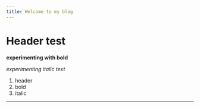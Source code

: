 ```yaml
---
title: Welcome to my blog
---
```


# Header test

**experimenting with bold**

*experimenting italic text*

1. header
2. bold
3. italic

---
